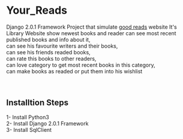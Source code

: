 # Your_Reads
Django 2.0.1 Framework Project that simulate <a href="https://www.goodreads.com/">good reads</a> website 
It's Library Website show newest books and reader 
can see most recent published books and info about it,<br>
can see his favourite writers and their books,<br>
can see his friends readed books,<br>
can rate this books to other readers,<br>
can love category to get most recent books in this category,<br>
can make books as readed or put them into his wishlist<br>
<br><br>

<h2><a>Installtion Steps</a></h2>
1- Install Python3<br>
2- Install Django 2.0.1 Framework<br>
3- Install SqlClient<br>
